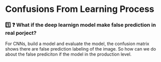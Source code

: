 # Confusions From Learning Process

### :one: :question: What if the deep learnign model make false prediction in real porject?
For CNNs, build a model and evaluate the model, the confusion matrix shows there are false prediction labeling of the image. 
So how can we do about the false prediciton if the model in the production level. 
